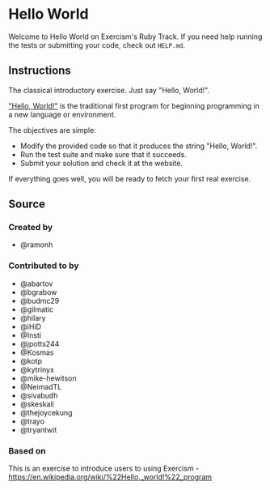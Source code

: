 # Hello World

Welcome to Hello World on Exercism's Ruby Track.
If you need help running the tests or submitting your code, check out `HELP.md`.

## Instructions

The classical introductory exercise.
Just say "Hello, World!".

["Hello, World!"][hello-world] is the traditional first program for beginning programming in a new language or environment.

The objectives are simple:

- Modify the provided code so that it produces the string "Hello, World!".
- Run the test suite and make sure that it succeeds.
- Submit your solution and check it at the website.

If everything goes well, you will be ready to fetch your first real exercise.

[hello-world]: https://en.wikipedia.org/wiki/%22Hello,_world!%22_program

## Source

### Created by

- @ramonh

### Contributed to by

- @abartov
- @bgrabow
- @budmc29
- @gilmatic
- @hilary
- @iHiD
- @Insti
- @jpotts244
- @Kosmas
- @kotp
- @kytrinyx
- @mike-hewitson
- @NeimadTL
- @sivabudh
- @skeskali
- @thejoycekung
- @trayo
- @tryantwit

### Based on

This is an exercise to introduce users to using Exercism - https://en.wikipedia.org/wiki/%22Hello,_world!%22_program